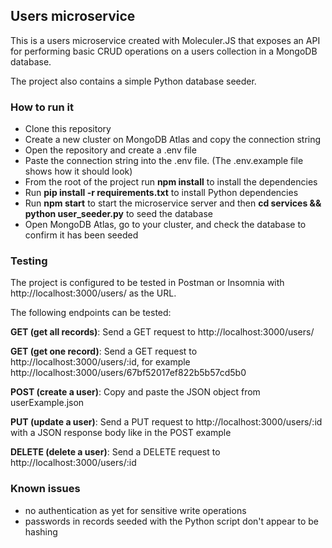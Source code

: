 ## Users microservice

This is a users microservice created with Moleculer.JS that exposes an API for performing basic CRUD operations on a users collection in a MongoDB database.

The project also contains a simple Python database seeder.

### How to run it

- Clone this repository
- Create a new cluster on MongoDB Atlas and copy the connection string
- Open the repository and create a .env file
- Paste the connection string into the .env file. (The .env.example file shows how it should look)
- From the root of the project run **npm install** to install the dependencies
- Run **pip install -r requirements.txt** to install Python dependencies
- Run **npm start** to start the microservice server and then **cd services && python user_seeder.py** to seed the database
- Open MongoDB Atlas, go to your cluster, and check the database to confirm it has been seeded

### Testing

The project is configured to be tested in Postman or Insomnia with http://localhost:3000/users/ as the URL.

The following endpoints can be tested:

**GET (get all records)**: Send a GET request to http://localhost:3000/users/

**GET (get one record)**: Send a GET request to http://localhost:3000/users/:id, for example http://localhost:3000/users/67bf52017ef822b5b57cd5b0

**POST (create a user)**: Copy and paste the JSON object from userExample.json

**PUT (update a user)**: Send a PUT request to http://localhost:3000/users/:id with a JSON response body like in the POST example

**DELETE (delete a user)**: Send a DELETE request to http://localhost:3000/users/:id

### Known issues

- no authentication as yet for sensitive write operations
- passwords in records seeded with the Python script don't appear to be hashing
